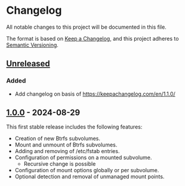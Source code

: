 # Changelog

All notable changes to this project will be documented in this file.

The format is based on [Keep a Changelog](https://keepachangelog.com/en/1.1.0/),
and this project adheres to [Semantic Versioning](https://semver.org/spec/v2.0.0.html).

## [Unreleased]

### Added

- Add changelog on basis of <https://keepachangelog.com/en/1.1.0/>

## [1.0.0] - 2024-08-29

This first stable release includes the following features:

- Creation of new Btrfs subvolumes.
- Mount and unmount of Btrfs subvolumes.
- Adding and removing of /etc/fstab entries.
- Configuration of permissions on a mounted subvolume.
  - Recursive change is possible
- Configuration of mount options globally or per subvolume.
- Optional detection and removal of unmanaged mount points.

[Unreleased]: ../../../../../lingling9000/ansible-role-btrfssubvol/compare/v1.0.0..HEAD
[1.0.0]: ../../../../../lingling9000/ansible-role-btrfssubvol/releases/tag/v1.0.0
